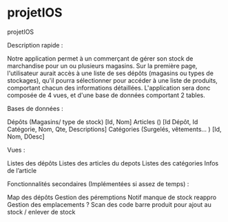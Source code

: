 # projetIOS
projetIOS

Description rapide :

Notre application permet à un commerçant de gérer son stock de marchandise pour un ou plusieurs magasins.
Sur la première page, l'utilisateur aurait accès à une liste de ses dépôts (magasins ou types de stockages), qu'il pourra sélectionner pour accéder à une liste de produits, comportant chacun des informations détaillées.
L'application sera donc composée de 4 vues, et d'une base de données comportant 2 tables.


Bases de données : 

Dépôts (Magasins/ type de stock)     [Id, Nom]
Articles ()                 [Id Dépôt, Id Catégorie, Nom, Qte, Descriptions]
Catégories (Surgelés, vêtements… ) [Id, Nom, D0esc]

Vues : 

Listes des dépôts
Listes des articles du depots
Listes des catégories
Infos de l’article

Fonctionnalités secondaires (Implémentées si assez de temps) : 

Map des dépôts
Gestion des péremptions
Notif manque de stock reappro
Gestion des emplacements ?
Scan des code barre produit pour ajout au stock / enlever de stock
